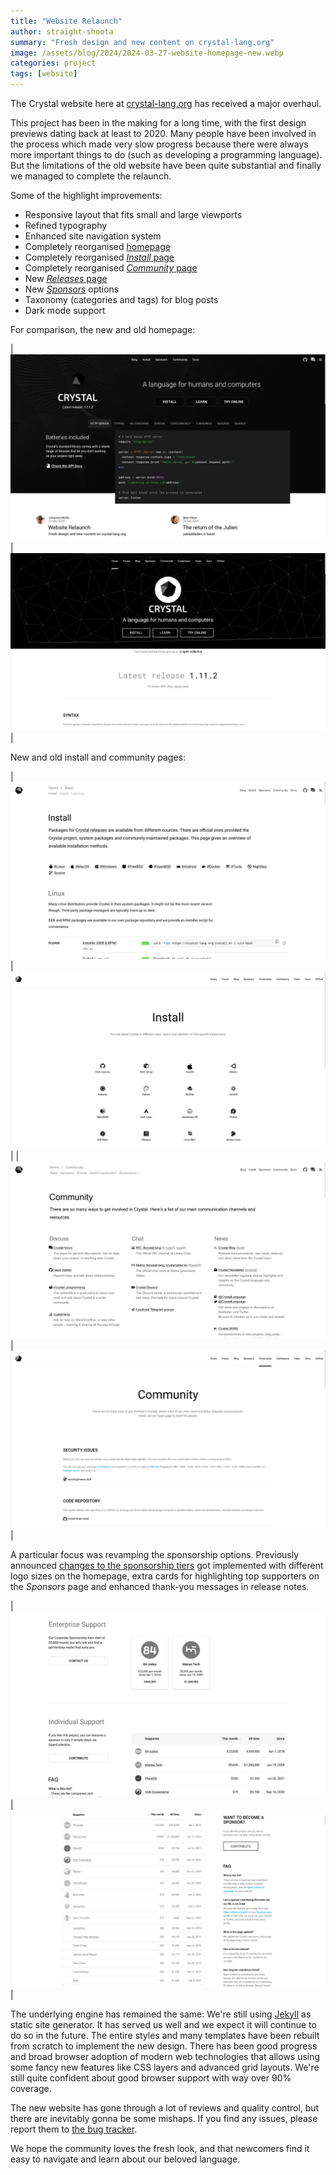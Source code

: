 ```yaml
---
title: "Website Relaunch"
author: straight-shoota
summary: "Fresh design and new content on crystal-lang.org"
image: /assets/blog/2024/2024-03-27-website-homepage-new.webp
categories: project
tags: [website]
---
```


The Crystal website here at [crystal-lang.org](https://crystal-lang.org) has received a major overhaul.

This project has been in the making for a long time, with the first design previews dating back at least to 2020. Many people have been involved in the process which made very slow progress because there were always more important things to do (such as developing a programming language).
But the limitations of the old website have been quite substantial and finally we managed to complete the relaunch.

Some of the highlight improvements:

* Responsive layout that fits small and large viewports
* Refined typography
* Enhanced site navigation system
* Completely reorganised [homepage](/)
* Completely reorganised [_Install_ page](/install/)
* Completely reorganised [_Community_ page](/community/)
* New [_Releases_ page](/releases/)
* New [_Sponsors_](/sponsors/) options
* Taxonomy (categories and tags) for blog posts
* Dark mode support

For comparison, the new and old homepage:

| ![New homepage](/assets/blog/2024/2024-03-27-website-homepage-new.webp) | ![Old homepage](/assets/blog/2024/2024-03-27-website-homepage-old.webp) |

New and old install and community pages:

| [![New install page](/assets/blog/2024/2024-03-27-website-install-new.webp)](/install) | ![Old install page](/assets/blog/2024/2024-03-27-website-install-old.webp) |
| [![New community page](/assets/blog/2024/2024-03-27-website-community-new.webp)](/community) | ![Old community page](/assets/blog/2024/2024-03-27-website-community-old.webp) |

A particular focus was revamping the sponsorship options.
Previously announced [changes to the sponsorship tiers](/2024/03/25/new-sponsoring-tiers/)
got implemented with different logo sizes on the homepage, extra cards for highlighting
top supporters on the _Sponsors_ page and enhanced thank-you messages in release notes.

| [![New sponsors page](/assets/blog/2024/2024-03-27-website-sponsors-new.webp)](/sponsors/) | ![Old sponsors page](/assets/blog/2024/2024-03-27-website-sponsors-old.webp) |

The underlying engine has remained the same: We're still using [Jekyll](https://jekyllrb.com) as static site generator. It has served us well and we expect it will continue to do so in the future.
The entire styles and many templates have been rebuilt from scratch to implement the new design. There has been good progress and broad browser adoption of modern web technologies that allows using some fancy new features like CSS layers and advanced grid layouts. We're still quite confident about good browser support with way over 90% coverage.

The new website has gone through a lot of reviews and quality control, but there are inevitably gonna be some mishaps. If you find any issues, please report them to [the bug tracker](https://github.com/crystal-lang/crystal-website/issues).

We hope the community loves the fresh look, and that newcomers find it easy to navigate and learn about our beloved language.
